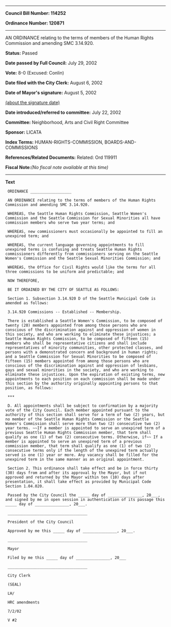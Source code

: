 

********

**Council Bill Number: 114252**
   
**Ordinance Number: 120871**
********

 AN ORDINANCE relating to the terms of members of the Human Rights Commission and amending SMC 3.14.920.

**Status:** Passed
   
**Date passed by Full Council:** July 29, 2002
   
**Vote:** 8-0 (Excused: Conlin)
   
**Date filed with the City Clerk:** August 6, 2002
   
**Date of Mayor's signature:** August 5, 2002
   
[(about the signature date)](/~public/approvaldate.htm)
   
   
   
**Date introduced/referred to committee:** July 22, 2002
   
**Committee:** Neighborhood, Arts and Civil Right Committee
   
**Sponsor:** LICATA
   
   
**Index Terms:** HUMAN-RIGHTS-COMMISSION, BOARDS-AND-COMMISSIONS

**References/Related Documents:** Related: Ord 119911

**Fiscal Note:**_(No fiscal note available at this time)_

********

**Text**
   
```
 ORDINANCE __________________

 AN ORDINANCE relating to the terms of members of the Human Rights Commission and amending SMC 3.14.920.

 WHEREAS, the Seattle Human Rights Commission, Seattle Women's Commission and the Seattle Commission for Sexual Minorities all have commission members who serve two year terms; and

 WHEREAS, new commissioners must occasionally be appointed to fill an unexpired term; and

 WHEREAS, the current language governing appointments to fill unexpired terms is confusing and treats Seattle Human Rights commissioners differently from commissioners serving on the Seattle Women's Commission and the Seattle Sexual Minorities Commission; and

 WHEREAS, the Office for Civil Rights would like the terms for all three commissions to be uniform and predictable; and

 NOW THEREFORE,

 BE IT ORDAINED BY THE CITY OF SEATTLE AS FOLLOWS:

 Section 1. Subsection 3.14.920 D of the Seattle Municipal Code is amended as follows:

 3.14.920 Commissions -- Established -- Membership.

 There is established a Seattle Women's Commission, to be composed of twenty (20) members appointed from among those persons who are conscious of the discrimination against and oppression of women in this society, and who are working to eliminate these injustices; a Seattle Human Rights Commission, to be composed of fifteen (15) members who shall be representative citizens and shall include representatives of minority communities, other protected classes, and persons with a demonstrated concern and background in human rights; and a Seattle Commission for Sexual Minorities to be composed of fifteen (15) members appointed from among those persons who are conscious of the discrimination against and oppression of lesbians, gays and sexual minorities in the society, and who are working to eliminate these injustices. Upon the expiration of existing terms, new appointments to each position on each commission shall be made under this section by the authority originally appointing persons to that position, as follows:

 ***

 D. All appointments shall be subject to confirmation by a majority vote of the City Council. Each member appointed pursuant to the authority of this section shall serve for a term of two (2) years, but no member of the Seattle Human Rights Commission or the Seattle Women's Commission shall serve more than two (2) consecutive two (2) year terms. ~~If a member is appointed to serve an unexpired term of a previous Seattle Human Rights Commission member, that term shall qualify as one (1) of two (2) consecutive terms. Otherwise, if~~ If a member is appointed to serve an unexpired term of a previous commission member, that term shall qualify as one (1) of two (2) consecutive terms only if the length of the unexpired term actually served is one (1) year or more. Any vacancy shall be filled for the unexpired term in the same manner as an original appointment.

 Section 2. This ordinance shall take effect and be in force thirty (30) days from and after its approval by the Mayor, but if not approved and returned by the Mayor within ten (10) days after presentation, it shall take effect as provided by Municipal Code Section 1.04.020.

 Passed by the City Council the _____ day of _______________, 20___, and signed by me in open session in authentication of its passage this _____ day of _______________, 20___.

 ___________________________________

 President of the City Council

 Approved by me this _____ day of _______________, 20___.

 ___________________________________

 Mayor

 Filed by me this _____ day of _______________, 20___

 ___________________________________

 City Clerk

 (SEAL)

 LH/

 HRC amendments

 7/2/02

 V #2

```
